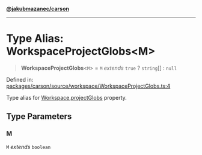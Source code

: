 [**@jakubmazanec/carson**](../README.md)

---

# Type Alias: WorkspaceProjectGlobs\<M\>

> **WorkspaceProjectGlobs**\<`M`\> = `M` _extends_ `true` ? `string`[] : `null`

Defined in:
[packages/carson/source/workspace/WorkspaceProjectGlobs.ts:4](https://github.com/jakubmazanec/tools/blob/a9ba87d349a220bbed24d161794f90a6ba6009e5/packages/carson/source/workspace/WorkspaceProjectGlobs.ts#L4)

Type alias for [Workspace.projectGlobs](../classes/Workspace.md#projectglobs) property.

## Type Parameters

### M

`M` _extends_ `boolean`
